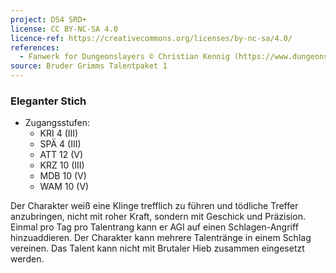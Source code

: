 ```yaml
---
project: DS4 SRD+
license: CC BY-NC-SA 4.0
licence-ref: https://creativecommons.org/licenses/by-nc-sa/4.0/
references: 
  - Fanwerk for Dungeonslayers © Christian Kennig (https://www.dungeonslayers.net/)
source: Bruder Grimms Talentpaket 1
---
```


### Eleganter Stich

- Zugangsstufen:
  - KRI 4 (III)
  - SPÄ 4 (III)
  - ATT 12 (V)
  - KRZ 10 (III)
  - MDB 10 (V)
  - WAM 10 (V)

Der Charakter weiß eine Klinge trefflich zu führen und tödliche Treffer anzubringen, nicht mit roher Kraft, sondern mit Geschick und Präzision. Einmal pro Tag pro Talentrang kann er AGI auf einen Schlagen-Angriff hinzuaddieren. Der Charakter kann mehrere Talentränge in einem Schlag vereinen. Das Talent kann nicht mit Brutaler Hieb zusammen eingesetzt werden.

